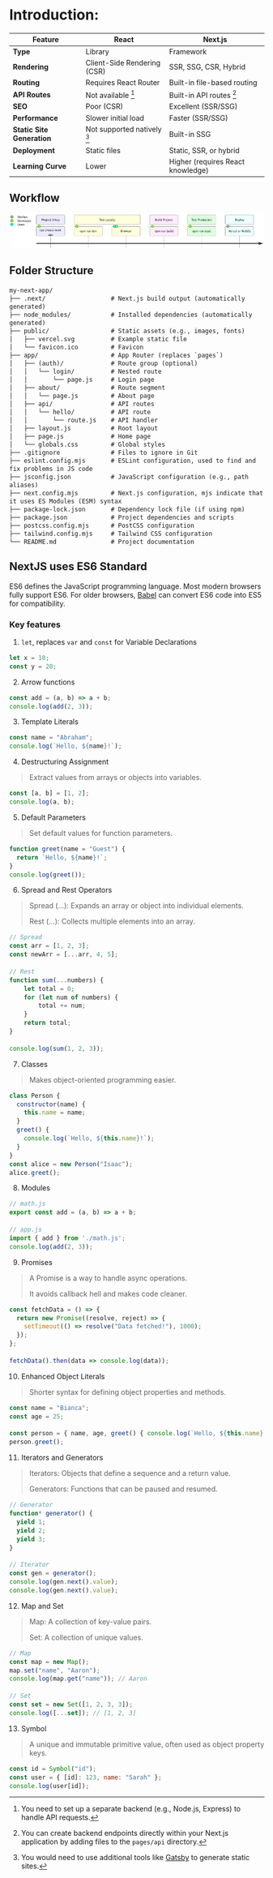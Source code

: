 # Introduction:
| Feature                  | React                       | Next.js                         |
|--------------------------|-----------------------------|---------------------------------|
| **Type**                 | Library                     | Framework                       |
| **Rendering**            | Client-Side Rendering (CSR) | SSR, SSG, CSR, Hybrid           |
| **Routing**              | Requires React Router       | Built-in file-based routing     |
| **API Routes**           | Not available [^1]          | Built-in API routes [^2]        |
| **SEO**                  | Poor (CSR)                  | Excellent (SSR/SSG)             |
| **Performance**          | Slower initial load         | Faster (SSR/SSG)                |
| **Static Site Generation**| Not supported natively [^3] | Built-in SSG                    |
| **Deployment**           | Static files                | Static, SSR, or hybrid          |
| **Learning Curve**       | Lower                       | Higher (requires React knowledge) |

[^1]: You need to set up a separate backend (e.g., Node.js, Express) to handle API requests.
[^2]: You can create backend endpoints directly within your Next.js application by adding files to the `pages/api` directory.
[^3]: You would need to use additional tools like [Gatsby](https://www.gatsbyjs.com/) to generate static sites.

## Workflow

![Workflow](./images/img.png)

## Folder Structure
```
my-next-app/
├── .next/                  # Next.js build output (automatically generated)
├── node_modules/           # Installed dependencies (automatically generated)
├── public/                 # Static assets (e.g., images, fonts)
│   ├── vercel.svg          # Example static file
│   └── favicon.ico         # Favicon
├── app/                    # App Router (replaces `pages`)
│   ├── (auth)/             # Route group (optional)
│   │   └── login/          # Nested route
│   │       └── page.js     # Login page
│   ├── about/              # Route segment
│   │   └── page.js         # About page
│   ├── api/                # API routes
│   │   └── hello/          # API route
│   │       └── route.js    # API handler
│   ├── layout.js           # Root layout
│   ├── page.js             # Home page
│   └── globals.css         # Global styles
├── .gitignore              # Files to ignore in Git
├── eslint.config.mjs       # ESLint configuration, used to find and fix problems in JS code
├── jsconfig.json           # JavaScript configuration (e.g., path aliases)
├── next.config.mjs         # Next.js configuration, mjs indicate that it uses ES Modules (ESM) syntax
├── package-lock.json       # Dependency lock file (if using npm)
├── package.json            # Project dependencies and scripts
├── postcss.config.mjs      # PostCSS configuration
├── tailwind.config.mjs     # Tailwind CSS configuration
└── README.md               # Project documentation

```

## NextJS uses ES6 Standard
ES6 defines the JavaScript programming language. Most modern browsers fully support ES6. For older browsers, [Babel](https://babeljs.io/) can convert ES6 code into ES5 for compatibility.

### Key features
1. `let`, replaces `var` and `const` for Variable Declarations
```javascript
let x = 10;
const y = 20; 
```
2. Arrow functions
```javascript
const add = (a, b) => a + b;
console.log(add(2, 3)); 
```
3. Template Literals
```javascript
const name = "Abraham";
console.log(`Hello, ${name}!`); 
```
4. Destructuring Assignment
> Extract values from arrays or objects into variables.
```javascript
const [a, b] = [1, 2];
console.log(a, b);
```

5.  Default Parameters
> Set default values for function parameters.
```javascript
function greet(name = "Guest") {
  return `Hello, ${name}!`;
}
console.log(greet());
```
6. Spread and Rest Operators
> Spread (...): Expands an array or object into individual elements.
> 
> Rest (...): Collects multiple elements into an array.
```javascript
// Spread
const arr = [1, 2, 3];
const newArr = [...arr, 4, 5];

// Rest
function sum(...numbers) {
    let total = 0;
    for (let num of numbers) {
        total += num;
    }
    return total;
}

console.log(sum(1, 2, 3));
```
7. Classes
> Makes object-oriented programming easier.
```javascript
class Person {
  constructor(name) {
    this.name = name;
  }
  greet() {
    console.log(`Hello, ${this.name}!`);
  }
}
const alice = new Person("Isaac");
alice.greet();
```
8. Modules
```javascript
// math.js
export const add = (a, b) => a + b;

// app.js
import { add } from './math.js';
console.log(add(2, 3));
```
9. Promises
> A Promise is a way to handle async operations.
>
> It avoids callback hell and makes code cleaner.
```javascript
const fetchData = () => {
  return new Promise((resolve, reject) => {
    setTimeout(() => resolve("Data fetched!"), 1000);
  });
};

fetchData().then(data => console.log(data));
```
10. Enhanced Object Literals
> Shorter syntax for defining object properties and methods.
```javascript
const name = "Bianca";
const age = 25;

const person = { name, age, greet() { console.log(`Hello, ${this.name}!`); } };
person.greet(); 
```
11. Iterators and Generators
> Iterators: Objects that define a sequence and a return value.
>
> Generators: Functions that can be paused and resumed.
```javascript
// Generator
function* generator() {
  yield 1;
  yield 2;
  yield 3;
}

// Iterator
const gen = generator();
console.log(gen.next().value); 
console.log(gen.next().value); 
```
12. Map and Set
> Map: A collection of key-value pairs.
>
> Set: A collection of unique values.
```javascript
// Map
const map = new Map();
map.set("name", "Aaron");
console.log(map.get("name")); // Aaron

// Set
const set = new Set([1, 2, 3, 3]);
console.log([...set]); // [1, 2, 3]
```
13. Symbol
> A unique and immutable primitive value, often used as object property keys.
```javascript
const id = Symbol("id");
const user = { [id]: 123, name: "Sarah" };
console.log(user[id]); 
```

